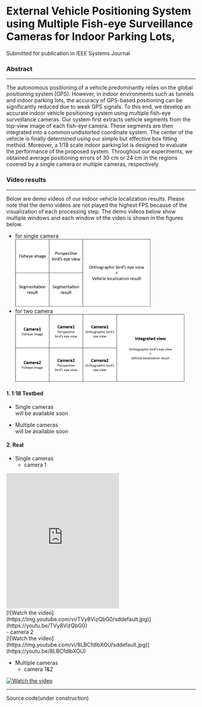 # External Vehicle Positioning System using Multiple Fish-eye Surveillance Cameras for Indoor Parking Lots,
Submitted for publication in IEEE Systems Journal

### Abstract
---

The autonomous positioning of a vehicle predominantly relies on the global positioning system (GPS). However, in indoor environments such as tunnels and indoor parking lots, the accuracy of GPS-based positioning can be significantly reduced due to weak GPS signals. To this end, we develop an accurate indoor vehicle positioning system using multiple fish-eye surveillance cameras. Our system first extracts vehicle segments from the top-view image of each fish-eye camera. These segments are then integrated into a common undistorted coordinate system. The center of the vehicle is finally determined using our simple but effective box fitting method. Moreover, a 1/18 scale indoor parking lot is designed to evaluate the performance of the proposed system. Throughout our experiments, we obtained average positioning errors of 30 cm or 24 cm in the regions covered by a single camera or multiple cameras, respectively<br/>

### Video results 
---
Below are demo videos of our indoor vehicle localization results.
Please note that the demo videos are not played the highest FPS because of the visualization of each processing step.
The demo videos below show multiple windows and each window of the video is shown in the figures below.
 - for single camera<br/>
 <img width="360" height="180" src="https://raw.githubusercontent.com/stkim1988/IndoorVehiclePositioning/master/img/singleviewtable.png" ><br/>
 - for two camera<br/>
 <img width="450" height="180" src="https://raw.githubusercontent.com/stkim1988/IndoorVehiclePositioning/master/img/multiviewtable.png"><br/>
 <!--![Video index](https://raw.githubusercontent.com/stkim1988/IndoorVehiclePositioning/master/img/multiviewtable_.png)<br/>-->
 
#### 1. 1:18 Testbed

- Single cameras<br>
will be available soon

- Multiple cameras<br>
will be available soon

#### 2. Real
- Single cameras<br> 
    - camera 1<br/>
<iframe width=auto height="360" src="https://www.youtube.com/embed/TVy8VizQbG0" frameborder="0" allowfullscreen></iframe><br/>
[![Watch the video](https://img.youtube.com/vi/TVy8VizQbG0/sddefault.jpg)](https://youtu.be/TVy8VizQbG0)<br/>
    - camera 2<br/>
<!--<iframe width="780" height="360" src="https://www.youtube.com/embed/8LBCfdlbXOU" frameborder="0" allowfullscreen></iframe><br/>-->
[![Watch the video](https://img.youtube.com/vi/8LBCfdlbXOU/sddefault.jpg)](https://youtu.be/8LBCfdlbXOU)<br/>

- Multiple cameras<br>
    - camera 1&2<br>
<!--<iframe width="980" height="360"  src="https://www.youtube.com/embed/cxhGteBag0M" frameborder="0" allowfullscreen></iframe><br/>-->
[![Watch the video](https://img.youtube.com/vi/cxhGteBag0M/sddefault.jpg)](https://youtu.be/cxhGteBag0M)<br/>

---
Source code(under construction)  
